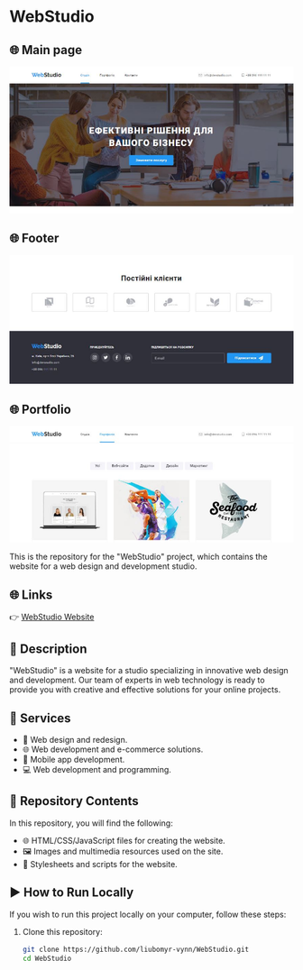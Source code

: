 # WebStudio

## 🌐 Main page

![WebStudio Banner](./images/Web_s.JPG)

## 🌐 Footer

![WebStudio Banner](./images/Web_s_f.JPG)

## 🌐 Portfolio

![WebStudio Banner](./images/Web_s_p.JPG)

This is the repository for the "WebStudio" project, which contains the website for a web design and
development studio.

## 🌐 Links

👉 [WebStudio Website](https://liubomyr-vynn.github.io/WebStudio/index.html)

## 📖 Description

"WebStudio" is a website for a studio specializing in innovative web design and development. Our
team of experts in web technology is ready to provide you with creative and effective solutions for
your online projects.

## 💼 Services

- 🎨 Web design and redesign.
- 🌐 Web development and e-commerce solutions.
- 📱 Mobile app development.
- 💻 Web development and programming.

## 📂 Repository Contents

In this repository, you will find the following:

- 🌐 HTML/CSS/JavaScript files for creating the website.
- 🖼️ Images and multimedia resources used on the site.
- 🎨 Stylesheets and scripts for the website.

## ▶️ How to Run Locally

If you wish to run this project locally on your computer, follow these steps:

1. Clone this repository:

   ```bash
   git clone https://github.com/liubomyr-vynn/WebStudio.git
   cd WebStudio
   ```
